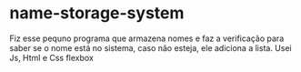 # name-storage-system
Fiz esse pequno programa que armazena nomes e faz a verificação para saber se o nome está 
no sistema, caso não esteja, ele adiciona a lista. Usei Js, Html e Css flexbox
